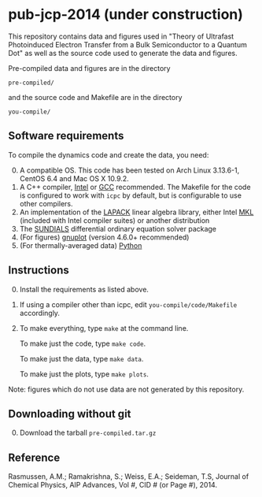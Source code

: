 pub-jcp-2014 (under construction)
========

This repository contains data and figures used in "Theory of Ultrafast Photoinduced Electron Transfer from a Bulk Semiconductor to a Quantum Dot" as well as the source code used to generate the data and figures.

Pre-compiled data and figures are in the directory

    pre-compiled/

and the source code and Makefile are in the directory

    you-compile/

## Software requirements

To compile the dynamics code and create the data, you need:

0. A compatible OS.  This code has been tested on Arch Linux 3.13.6-1, CentOS 6.4 and Mac OS X 10.9.2.
1. A C++ compiler, <a href="http://software.intel.com/en-us/intel-education-offerings">Intel</a> or <a href="http://gcc.gnu.org/">GCC</a> recommended.  The Makefile for the code is configured to work with `icpc` by default, but is configurable to use other compilers.
2. An implementation of the <a href="http://www.netlib.org/lapack/">LAPACK</a> linear algebra library, either Intel <a href="http://software.intel.com/en-us/intel-mkl">MKL</a> (included with Intel compiler suites) or another distribution
3. The <a href="http://computation.llnl.gov/casc/sundials/download/download.html">SUNDIALS</a> differential ordinary equation solver package
4. (For figures) <a href="http://gnuplot.sourceforge.net/">gnuplot</a> (version 4.6.0+ recommended)
5. (For thermally-averaged data) <a href="http://python.org/">Python</a>

## Instructions

0.  Install the requirements as listed above.
1.  If using a compiler other than icpc, edit `you-compile/code/Makefile` accordingly.
2.  To make everything, type `make` at the command line.

    To make just the code, type `make code`.

    To make just the data, type `make data`.

    To make just the plots, type `make plots`.

Note: figures which do not use data are not generated by this repository.

## Downloading without git

0.  Download the tarball `pre-compiled.tar.gz`

## Reference

<!---
<a rel="license" href="http://creativecommons.org/licenses/by/3.0/"><img alt="Creative Commons License" style="border-width:0" src="http://i.creativecommons.org/l/by/3.0/88x31.png" /></a><br />This work is licensed under a <a rel="license" href="http://creativecommons.org/licenses/by/3.0/">Creative Commons Attribution 3.0 Unported License</a>.

Under the terms of this license, no permission is required from the author(s) or publisher for members of the community to copy, distribute, transmit, or adapt the article content, provided that a proper, prominent and unambiguous attribution is given to the authors in a manner that makes clear that the materials are being re-used under permission of a Creative Commons license. AIP’s preferred format for attribution is as below:
-->

Rasmussen, A.M.; Ramakrishna, S.; Weiss, E.A.; Seideman, T.S, Journal of Chemical Physics, AIP Advances, Vol #, CID # (or Page #), 2014.
